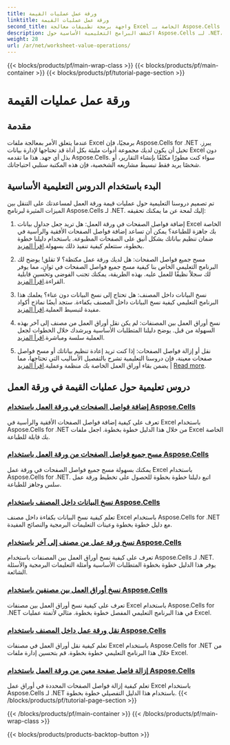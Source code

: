 ```yaml
---
title: ورقة عمل عمليات القيمة
linktitle: ورقة عمل عمليات القيمة
second_title: واجهة برمجة تطبيقات معالجة Excel الخاصة بـ Aspose.Cells .NET
description: اكتشف البرامج التعليمية الأساسية حول Aspose.Cells لـ .NET، والتي تغطي عمليات قيمة ورقة العمل لتحسين مشاريع Excel الخاصة بك.
weight: 28
url: /ar/net/worksheet-value-operations/
---
```


{{< blocks/products/pf/main-wrap-class >}}
{{< blocks/products/pf/main-container >}}
{{< blocks/products/pf/tutorial-page-section >}}

# ورقة عمل عمليات القيمة

## مقدمة

عندما يتعلق الأمر بمعالجة ملفات Excel برمجيًا، فإن Aspose.Cells for .NET يبرز. تخيل أن يكون لديك مجموعة أدوات مليئة بكل أداة قد تحتاجها لإدارة بيانات Excel دون بذل أي جهد. هذا ما تقدمه Aspose.Cells. سواء كنت مطورًا مكلفًا بإنشاء التقارير، أو شخصًا يريد فقط تبسيط مشاريعه الشخصية، فإن هذه المكتبة ستلبي احتياجاتك.

## البدء باستخدام الدروس التعليمية الأساسية

تم تصميم دروسنا التعليمية حول عمليات قيمة ورقة العمل لمساعدتك على التنقل بين الميزات المثيرة لبرنامج Aspose.Cells لـ .NET. إليك لمحة عن ما يمكنك تحقيقه:

1. إضافة فواصل الصفحات في ورقة العمل: هل تريد جعل جداول بيانات Excel الخاصة بك جاهزة للطباعة؟ يمكن أن تساعد إضافة فواصل الصفحات الأفقية والرأسية في ضمان تنظيم بياناتك بشكل أنيق على الصفحات المطبوعة. باستخدام دليلنا خطوة بخطوة، ستتعلم كيفية تنفيذ ذلك بسهولة.[اقرأ المزيد](./add-page-breaks/).

2.  مسح جميع فواصل الصفحات: هل لديك ورقة عمل مكتظة؟ لا تقلق! يوضح لك البرنامج التعليمي الخاص بنا كيفية مسح جميع فواصل الصفحات في ثوانٍ، مما يوفر لك سجلاً نظيفًا للعمل عليه. بهذه الطريقة، يمكنك تجنب الفوضى وتحسين قابلية القراءة.[اقرأ المزيد](./clear-all-page-breaks/).

3.  نسخ البيانات داخل المصنف: هل تحتاج إلى نسخ البيانات دون عناء؟ يعلمك هذا البرنامج التعليمي كيفية نسخ البيانات داخل المصنف بكفاءة. ستجد أيضًا نماذج أكواد مفيدة لتبسيط العملية.[اقرأ المزيد](./copy-data-within-workbook/).

4.  نسخ أوراق العمل بين المصنفات: لم يكن نقل أوراق العمل من مصنف إلى آخر بهذه السهولة من قبل. يوضح دليلنا المتطلبات الأساسية ويرشدك خلال الخطوات لجعل العملية سلسة ومباشرة.[اقرأ المزيد](./copy-worksheet-between-workbooks/).

5. نقل أو إزالة فواصل الصفحات: إذا كنت تريد إعادة تنظيم بياناتك أو مسح فواصل صفحات معينة، فإن دروسنا التعليمية تشرح بالتفصيل الأساليب التي تحتاجها، مما يضمن بقاء أوراق العمل الخاصة بك منظمة وعملية.[اقرأ المزيد](./move-worksheet-within-workbook/) | [Read more](./remove-specific-page-break/).

## دروس تعليمية حول عمليات القيمة في ورقة العمل
### [إضافة فواصل الصفحات في ورقة العمل باستخدام Aspose.Cells](./add-page-breaks/)
تعرف على كيفية إضافة فواصل الصفحات الأفقية والرأسية في Excel باستخدام Aspose.Cells for .NET من خلال هذا الدليل خطوة بخطوة. اجعل ملفات Excel الخاصة بك قابلة للطباعة.
### [مسح جميع فواصل الصفحات من ورقة العمل باستخدام Aspose.Cells](./clear-all-page-breaks/)
يمكنك بسهولة مسح جميع فواصل الصفحات في ورقة عمل Excel باستخدام Aspose.Cells for .NET. اتبع دليلنا خطوة بخطوة للحصول على تخطيط ورقة عمل سلس وجاهز للطباعة.
### [نسخ البيانات داخل المصنف باستخدام Aspose.Cells](./copy-data-within-workbook/)
تعلم كيفية نسخ البيانات بكفاءة داخل مصنف Excel باستخدام Aspose.Cells for .NET مع دليل خطوة بخطوة وعينات التعليمات البرمجية والنصائح المفيدة.
### [نسخ ورقة عمل من مصنف إلى آخر باستخدام Aspose.Cells](./copy-worksheet-between-workbooks/)
تعرف على كيفية نسخ أوراق العمل بين المصنفات باستخدام Aspose.Cells لـ .NET. يوفر هذا الدليل خطوة بخطوة المتطلبات الأساسية وأمثلة التعليمات البرمجية والأسئلة الشائعة.
### [نسخ أوراق العمل بين مصنفين باستخدام Aspose.Cells](./copy-worksheets-between-workbooks/)
تعرف على كيفية نسخ أوراق العمل بين مصنفات Excel باستخدام Aspose.Cells for .NET في هذا البرنامج التعليمي المفصل خطوة بخطوة. مثالي لأتمتة عمليات Excel.
### [نقل ورقة عمل داخل المصنف باستخدام Aspose.Cells](./move-worksheet-within-workbook/)
تعلم كيفية نقل أوراق العمل في مصنفات Excel باستخدام Aspose.Cells for .NET من خلال هذا البرنامج التعليمي خطوة بخطوة. قم بتحسين إدارة ملفات Excel.
### [إزالة فاصل صفحة معين من ورقة العمل باستخدام Aspose.Cells](./remove-specific-page-break/)
تعلم كيفية إزالة فواصل الصفحات المحددة في أوراق عمل Excel باستخدام Aspose.Cells لـ .NET باستخدام هذا الدليل التفصيلي خطوة بخطوة.
{{< /blocks/products/pf/tutorial-page-section >}}

{{< /blocks/products/pf/main-container >}}
{{< /blocks/products/pf/main-wrap-class >}}

{{< blocks/products/products-backtop-button >}}
